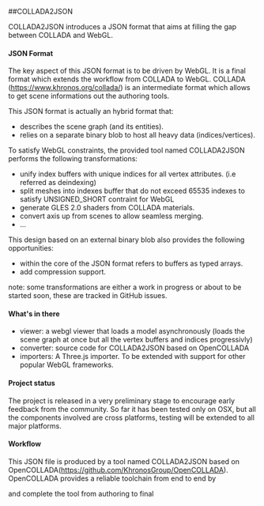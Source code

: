 ##COLLADA2JSON


COLLADA2JSON introduces a JSON format that aims at filling the gap between COLLADA and WebGL.


#### JSON Format

The key aspect of this JSON format is to be driven by WebGL.
It is a final format which extends the workflow from COLLADA to WebGL.
COLLADA (https://www.khronos.org/collada/) is an intermediate format which allows to get scene informations out the authoring tools.

This JSON format is actually an hybrid format that:
- describes the scene graph (and its entities).
- relies on a separate binary blob to host all heavy data (indices/vertices).

To satisfy WebGL constraints, the provided tool named COLLADA2JSON performs the following transformations:
- unify index buffers with unique indices for all vertex attributes. (i.e referred as deindexing)
- split meshes into indexes buffer that do not exceed 65535 indexes to satisfy UNSIGNED_SHORT contraint for WebGL
- generate GLES 2.0 shaders from COLLADA materials.
- convert axis up from scenes to allow seamless merging.
- ...

This design based on an external binary blob also provides the following opportunities:
 
- within the core of the JSON format refers to buffers as typed arrays.
- add compression support.

note: some transformations are either a work in progress or about to be started soon, these are tracked in GitHub issues.

#### What's in there

- viewer: a webgl viewer that loads a model asynchronously (loads the scene graph at once but all the vertex buffers and indices progressivly)
- converter: source code for COLLADA2JSON based on OpenCOLLADA
- importers: A Three.js importer. To be extended with support for other popular WebGL frameworks.

#### Project status

The project is released in a very preliminary stage to encourage early feedback from the community.
So far it has been tested only on OSX, but all the components involved are cross platforms, testing will be extended to all major platforms.

#### Workflow

This JSON file is produced by a tool named COLLADA2JSON based on OpenCOLLADA(https://github.com/KhronosGroup/OpenCOLLADA).
OpenCOLLADA provides a reliable toolchain from end to end by 

and complete the tool from authoring to final 


